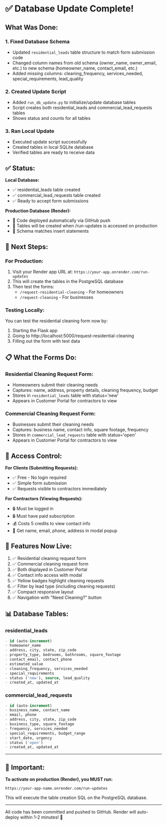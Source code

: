 # ✅ Database Update Complete!

## What Was Done:

### 1. Fixed Database Schema
- Updated `residential_leads` table structure to match form submission code
- Changed column names from old schema (owner_name, owner_email, etc.) to new schema (homeowner_name, contact_email, etc.)
- Added missing columns: cleaning_frequency, services_needed, special_requirements, lead_quality

### 2. Created Update Script
- Added `run_db_update.py` to initialize/update database tables
- Script creates both residential_leads and commercial_lead_requests tables
- Shows status and counts for all tables

### 3. Ran Local Update
- Executed update script successfully
- Created tables in local SQLite database
- Verified tables are ready to receive data

## ✅ Status:

**Local Database:**
- ✅ residential_leads table created
- ✅ commercial_lead_requests table created
- ✅ Ready to accept form submissions

**Production Database (Render):**
- 🚀 Code deployed automatically via GitHub push
- 📡 Tables will be created when /run-updates is accessed on production
- 🔄 Schema matches insert statements

## 🎯 Next Steps:

### For Production:
1. Visit your Render app URL at: `https://your-app.onrender.com/run-updates`
2. This will create the tables in the PostgreSQL database
3. Then test the forms:
   - `/request-residential-cleaning` - For homeowners
   - `/request-cleaning` - For businesses

### Testing Locally:
You can test the residential cleaning form now by:
1. Starting the Flask app
2. Going to http://localhost:5000/request-residential-cleaning
3. Filling out the form with test data

## 📋 What the Forms Do:

### Residential Cleaning Request Form:
- Homeowners submit their cleaning needs
- Captures: name, address, property details, cleaning frequency, budget
- Stores in `residential_leads` table with status='new'
- Appears in Customer Portal for contractors to view

### Commercial Cleaning Request Form:
- Businesses submit their cleaning needs  
- Captures: business name, contact info, square footage, frequency
- Stores in `commercial_lead_requests` table with status='open'
- Appears in Customer Portal for contractors to view

## 🔐 Access Control:

**For Clients (Submitting Requests):**
- ✅ Free - No login required
- ✅ Simple form submission
- ✅ Requests visible to contractors immediately

**For Contractors (Viewing Requests):**
- 🔒 Must be logged in
- 🔒 Must have paid subscription
- 💰 Costs 5 credits to view contact info
- 📧 Get name, email, phone, address in modal popup

## 🎉 Features Now Live:

1. ✅ Residential cleaning request form
2. ✅ Commercial cleaning request form  
3. ✅ Both displayed in Customer Portal
4. ✅ Contact info access with modal
5. ✅ Yellow badges highlight cleaning requests
6. ✅ Filter by lead type (including cleaning requests)
7. ✅ Compact responsive layout
8. ✅ Navigation with "Need Cleaning?" button

## 📊 Database Tables:

### residential_leads
```sql
- id (auto-increment)
- homeowner_name
- address, city, state, zip_code
- property_type, bedrooms, bathrooms, square_footage
- contact_email, contact_phone
- estimated_value
- cleaning_frequency, services_needed
- special_requirements
- status ('new'), source, lead_quality
- created_at, updated_at
```

### commercial_lead_requests
```sql
- id (auto-increment)
- business_name, contact_name
- email, phone
- address, city, state, zip_code
- business_type, square_footage
- frequency, services_needed
- special_requirements, budget_range
- start_date, urgency
- status ('open')
- created_at, updated_at
```

---

## 🚨 Important:

**To activate on production (Render), you MUST run:**
```
https://your-app-name.onrender.com/run-updates
```

This will execute the table creation SQL on the PostgreSQL database.

---

All code has been committed and pushed to GitHub. Render will auto-deploy within 1-2 minutes! 🚀
